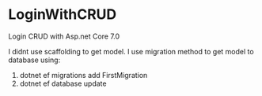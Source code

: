 # LoginWithCRUD
Login CRUD with Asp.net Core 7.0

I didnt use scaffolding to get model.
I use migration method to get model to database using:
  1. dotnet ef migrations add FirstMigration
  2. dotnet ef database update
